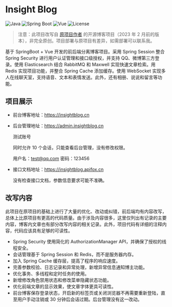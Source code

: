 # Insight Blog

![Java](https://img.shields.io/badge/Java-1.8-orange) ![Spring Boot](https://img.shields.io/badge/Spring%20Boot-2-brightgreen) ![Vue](https://img.shields.io/badge/Vue-2-green) ![License](https://img.shields.io/badge/License-Apache%202-blue)

> 注意：此项目改写自 [原项目作者](https://github.com/X1192176811) 的开源博客项目（2023 年 2 月前的版本），非完全原创。项目部署与原项目有差异，如需部署可以联系我。

基于 SpringBoot + Vue 开发的前后端分离博客项目。采用 Spring Session 整合 Spring Security 进行用户认证管理和接口级授权，并支持 QQ、微博第三方登录。使用 Elasticsearch 结合 RabbitMQ 和 Maxwell 实现快速文章检索。用 Redis 实现项目功能，并整合 Spring Cache 添加缓存。使用 WebSocket 实现多人在线聊天室，支持语音、文本和表情发送。此外，还有相册、说说和留言等功能。

## 项目展示

- 前台博客地址：https://insightblog.cn

- 后台管理地址：https://admin.insightblog.cn

  测试账号

  同时允许 10 个会话，只能查看后台管理，没有修改权限。

  用户名：test@qq.com 密码：123456

- 接口文档地址：https://insightblog.apifox.cn

  没有检查接口文档，参数信息要求可能不准确。

## 改写内容

此项目在原项目的基础上进行了大量的优化、改动或纠错，前后端均有内容改写，总体上比原项目有更高的代码质量。由于涉及内容很多，这里仅列出有记录的主要内容，博客内文章也有部分改写内容的相关记录。此外，项目代码有详细的注释内容，代码应该具有足够的可读性。

- Spring Security 使用简化的 AuthorizationManager API，并确保了授权的线程安全。
- 会话管理基于 Spring Session 和 Redis，而不是服务器内存。
- 加入 Spring Cache 缓存层，提高了程序的响应速度。
- 完善参数校验、日志记录和异常处理，新增异常信息通知博主功能。
- 优化事务、多线程和定时任务的使用。
- 新增修改角色禁用状态和修改菜单隐藏状态功能。
- 优化前端文章的显示效果，使文章字体更具可读性。
- 前台博客保存登录状态，开启新的标签页或关闭浏览器不再需要重新登陆，直至用户手动注销或 30 分钟后会话过期。后台管理没有这一改动。